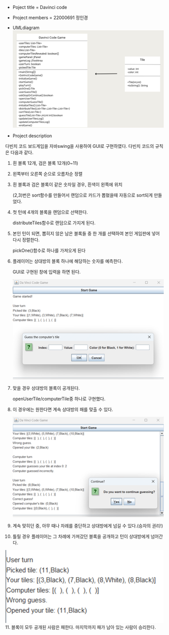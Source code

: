 - Poject title = Davinci code
- Project members = 22000691 정인경

- UMLdiagram
   <img src= 'https://github.com/22000691/Java_Final/blob/main/DavinciCode/screenshot/UMLdiagram.png?raw=true'>

- Project description

다빈치 코드 보드게임을 자바swing을 사용하여 GUI로 구현하였다.
다빈치 코드의 규칙은 다음과 같다.

1. 흰 블록 12개, 검은 블록 12개(0~11)
2. 왼쪽부터 오른쪽 순으로 오름차순 정렬
3. 흰 블록과 검은 블록이 같은 숫자일 경우, 흰색이 왼쪽에 위치

   (2,3)번은 sort함수를 만들어서 랜덤으로 카드가 뽑혔을때 자동으로 sort되게 만들었다.
4. 첫 턴에 4개의 블록을 랜덤으로 선택한다.

   distributeTiles함수로 랜덤으로 가지게 된다.
5. 본인 턴이 되면, 뽑히지 않은 남은 블록들 중 한 개를 선택하여 본인 게임판에 넣어 다시 정렬한다.
  
   pickOne()함수로 하나를 가져오게 된다
6. 플레이어는 상대방의 블록 하나에 해당하는 숫자를 예측한다.

   GUI로 구현된 창에 입력을 하면 된다.

   <img src= 'https://github.com/22000691/Java_Final/blob/main/DavinciCode/screenshot/userInput.png?raw=true'>
7. 맞을 경우 상대방의 블록이 공개된다.

   openUserTile/computerTile중 하나로 구현했다.
8. 이 경우에는 원한다면 계속 상대방의 패를 맞출 수 있다.

   <img src= 'https://github.com/22000691/Java_Final/blob/main/DavinciCode/screenshot/Correct%20answer.png?raw=true'>
9. 계속 맞히던 중, 아무 때나 차례를 중단하고 상대방에게 넘길 수 있다.(승자의 권리!)
10. 틀릴 경우 플레이어는 그 차례에 가져갔던 블록을 공개하고 턴이 상대방에게 넘어간다.

   <img src= 'https://github.com/22000691/Java_Final/blob/main/DavinciCode/screenshot/WrongAnswer.png?raw=true'>
11. 블록이 모두 공개된 사람은 패한다. 마지막까지 패가 남아 있는 사람이 승리한다.
